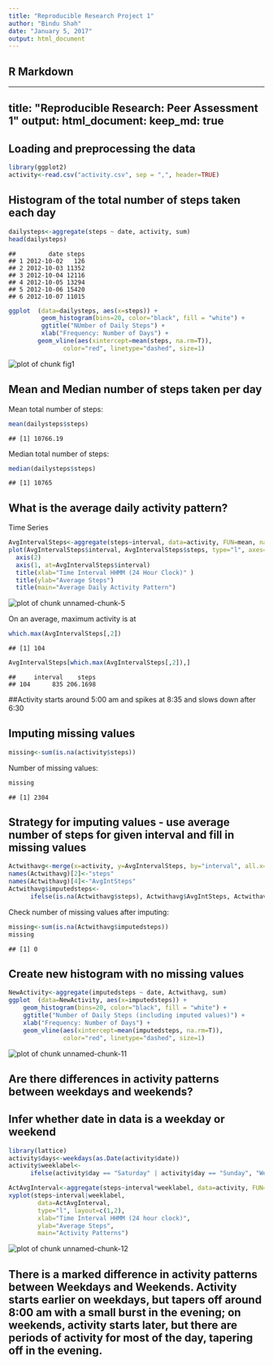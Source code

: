 ```yaml
---
title: "Reproducible Research Project 1"
author: "Bindu Shah"
date: "January 5, 2017"
output: html_document
---
```




## R Markdown

---
title: "Reproducible Research: Peer Assessment 1"
output: 
  html_document:
    keep_md: true
---


## Loading and preprocessing the data

```r
library(ggplot2)
activity<-read.csv("activity.csv", sep = ",", header=TRUE)
```

## Histogram of the total number of steps taken each day

```r
dailysteps<-aggregate(steps ~ date, activity, sum)
head(dailysteps)
```

```
##         date steps
## 1 2012-10-02   126
## 2 2012-10-03 11352
## 3 2012-10-04 12116
## 4 2012-10-05 13294
## 5 2012-10-06 15420
## 6 2012-10-07 11015
```

```r
ggplot  (data=dailysteps, aes(x=steps)) +
         geom_histogram(bins=20, color="black", fill = "white") +
         ggtitle("NUmber of Daily Steps") +
         xlab("Frequency: Number of Days") +
        geom_vline(aes(xintercept=mean(steps, na.rm=T)), 
               color="red", linetype="dashed", size=1)
```

![plot of chunk fig1](figure/fig1-1.png)


## Mean and Median number of steps taken per day
Mean total number of steps:

```r
mean(dailysteps$steps)
```

```
## [1] 10766.19
```

Median total number of steps:

```r
median(dailysteps$steps)
```

```
## [1] 10765
```


## What is the average daily activity pattern?
Time Series

```r
AvgIntervalSteps<-aggregate(steps~interval, data=activity, FUN=mean, na..action=na.omit)
plot(AvgIntervalSteps$interval, AvgIntervalSteps$steps, type="l", axes=F, xlab="", ylab="")
  axis(2)
  axis(1, at=AvgIntervalSteps$interval)
  title(xlab="Time Interval HHMM (24 Hour Clock)" )
  title(ylab="Average Steps")
  title(main="Average Daily Activity Pattern")
```

![plot of chunk unnamed-chunk-5](figure/unnamed-chunk-5-1.png)

On an average, maximum activity is at 

```r
which.max(AvgIntervalSteps[,2])
```

```
## [1] 104
```

```r
AvgIntervalSteps[which.max(AvgIntervalSteps[,2]),]
```

```
##     interval    steps
## 104      835 206.1698
```
##Activity starts around 5:00 am and spikes at 8:35 and slows down after 6:30

## Imputing missing values



```r
missing<-sum(is.na(activity$steps))
```
Number of missing values:

```r
missing
```

```
## [1] 2304
```

## Strategy for imputing values - use average number of steps for given interval and fill in missing values

```r
Actwithavg<-merge(x=activity, y=AvgIntervalSteps, by="interval", all.x=TRUE)
names(Actwithavg)[2]<-"steps"
names(Actwithavg)[4]<-"AvgIntSteps"
Actwithavg$imputedsteps<-
      ifelse(is.na(Actwithavg$steps), Actwithavg$AvgIntSteps, Actwithavg$steps)
```

Check number of missing values after imputing:

```r
missing<-sum(is.na(Actwithavg$imputedsteps))
missing
```

```
## [1] 0
```
## Create new histogram with no missing values

```r
NewActivity<-aggregate(imputedsteps ~ date, Actwithavg, sum)
ggplot  (data=NewActivity, aes(x=imputedsteps)) +
    geom_histogram(bins=20, color="black", fill = "white") +
    ggtitle("Number of Daily Steps (including imputed values)") +
    xlab("Frequency: Number of Days") +
    geom_vline(aes(xintercept=mean(imputedsteps, na.rm=T)), 
               color="red", linetype="dashed", size=1)
```

![plot of chunk unnamed-chunk-11](figure/unnamed-chunk-11-1.png)

## Are there differences in activity patterns between weekdays and weekends?
## Infer whether date in data is a weekday or weekend

```r
library(lattice)
activity$days<-weekdays(as.Date(activity$date))
activity$weeklabel<-
      ifelse(activity$day == "Saturday" | activity$day == "Sunday", "Weekend", "Weekday")

ActAvgInterval<-aggregate(steps~interval*weeklabel, data=activity, FUN=mean, na..action=na.omit)
xyplot(steps~interval|weeklabel, 
        data=ActAvgInterval, 
        type="l", layout=c(1,2), 
        xlab="Time Interval HHMM (24 hour clock)", 
        ylab="Average Steps", 
        main="Activity Patterns")
```

![plot of chunk unnamed-chunk-12](figure/unnamed-chunk-12-1.png)


## There is a marked difference in activity patterns between Weekdays and Weekends. Activity starts earlier on weekdays, but tapers off around 8:00 am with a small burst in the evening; on weekends, activity starts later, but there are periods of activity for most of the day, tapering off in the evening.

